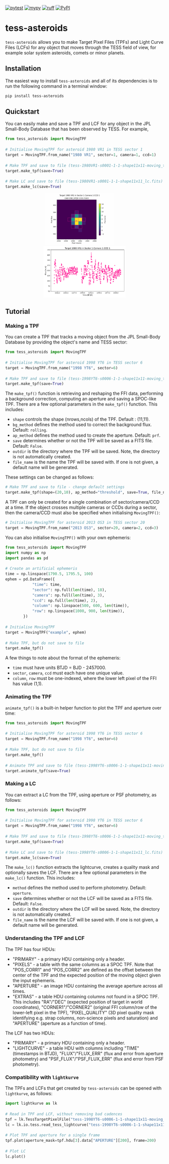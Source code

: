 [![pytest](https://github.com/altuson/tess-asteroids/actions/workflows/test.yml/badge.svg)](https://github.com/altuson/tess-asteroids/actions/workflows/test.yml)
[![mypy](https://github.com/altuson/tess-asteroids/actions/workflows/mypy.yml/badge.svg)](https://github.com/altuson/tess-asteroids/actions/workflows/mypy.yml/)
[![ruff](https://github.com/altuson/tess-asteroids/actions/workflows/ruff.yml/badge.svg)](https://github.com/altuson/tess-asteroids/actions/workflows/ruff.yml)
[![PyPI](https://img.shields.io/pypi/v/tess-asteroids.svg)](https://pypi.python.org/pypi/tess-asteroids)

# tess-asteroids

`tess-asteroids` allows you to make Target Pixel Files (TPFs) and Light Curve Files (LCFs) for any object that moves through the TESS field of view, for example solar system asteroids, comets or minor planets.

## Installation

The easiest way to install `tess-asteroids` and all of its dependencies is to run the following command in a terminal window:

```bash
pip install tess-asteroids

```

## Quickstart

You can easily make and save a TPF and LCF for any object in the JPL Small-Body Database that has been observed by TESS. For example,

```python
from tess_asteroids import MovingTPF

# Initialise MovingTPF for asteroid 1980 VR1 in TESS sector 1
target = MovingTPF.from_name("1980 VR1", sector=1, camera=1, ccd=1)

# Make TPF and save to file (tess-1980VR1-s0001-1-1-shape11x11-moving_tp.fits)
target.make_tpf(save=True)

# Make LC and save to file (tess-1980VR1-s0001-1-1-shape11x11_lc.fits)
target.make_lc(save=True)

```

<p align="center">
  <img alt="Example TPF" src="https://github.com/altuson/tess-asteroids/blob/main/docs/tess-1980VR1-s0001-1-1-shape11x11-moving_tp.gif" width="43%">
&nbsp; &nbsp; &nbsp; &nbsp;
  <img alt="Example LC" src="https://github.com/altuson/tess-asteroids/blob/main/docs/tess-1980VR1-s0001-1-1-shape11x11_lc.png" width="52%">
</p>

## Tutorial

### Making a TPF

You can create a TPF that tracks a moving object from the JPL Small-Body Database by providing the object's name and TESS sector:

```python
from tess_asteroids import MovingTPF

# Initialise MovingTPF for asteroid 1998 YT6 in TESS sector 6
target = MovingTPF.from_name("1998 YT6", sector=6)

# Make TPF and save to file (tess-1998YT6-s0006-1-1-shape11x11-moving_tp.fits)
target.make_tpf(save=True)

```

The `make_tpf()` function is retrieving and reshaping the FFI data, performing a background correction, computing an aperture and saving a SPOC-like TPF. There are a few optional parameters in the `make_tpf()` function. This includes:
- `shape` controls the shape (nrows,ncols) of the TPF. Default : (11,11).
- `bg_method` defines the method used to correct the background flux. Default: `rolling`.
- `ap_method` defines the method used to create the aperture. Default: `prf`.
- `save` determines whether or not the TPF will be saved as a FITS file. Default: `False`.
- `outdir` is the directory where the TPF will be saved. Note, the directory is not automatically created.
- `file_name` is the name the TPF will be saved with. If one is not given, a default name will be generated.

These settings can be changed as follows:

```python
# Make TPF and save to file - change default settings
target.make_tpf(shape=(20,10), ap_method="threshold", save=True, file_name="test.fits", outdir="movingTPF")
```

A TPF can only be created for a single combination of sector/camera/CCD at a time. If the object crosses multiple cameras or CCDs during a sector, then the camera/CCD must also be specified when initialising `MovingTPF()`:

```python
# Initialise MovingTPF for asteroid 2013 OS3 in TESS sector 20
target = MovingTPF.from_name("2013 OS3", sector=20, camera=2, ccd=3)

```

You can also initialise `MovingTPF()` with your own ephemeris:

```python
from tess_asteroids import MovingTPF
import numpy as np
import pandas as pd

# Create an artificial ephemeris
time = np.linspace(1790.5, 1795.5, 100)
ephem = pd.DataFrame({
            "time": time,
            "sector": np.full(len(time), 18),
            "camera": np.full(len(time), 3),
            "ccd": np.full(len(time), 2),
            "column": np.linspace(500, 600, len(time)),
            "row": np.linspace(1000, 900, len(time)),
        })

# Initialise MovingTPF
target = MovingTPF("example", ephem)

# Make TPF, but do not save to file
target.make_tpf()

```

A few things to note about the format of the ephemeris:
- `time` must have units BTJD = BJD - 2457000.
- `sector`, `camera`, `ccd` must each have one unique value.
- `column`, `row` must be one-indexed, where the lower left pixel of the FFI has value (1,1).

### Animating the TPF

`animate_tpf()` is a built-in helper function to plot the TPF and aperture over time:

```python
from tess_asteroids import MovingTPF

# Initialise MovingTPF for asteroid 1998 YT6 in TESS sector 6
target = MovingTPF.from_name("1998 YT6", sector=6)

# Make TPF, but do not save to file
target.make_tpf()

# Animate TPF and save to file (tess-1998YT6-s0006-1-1-shape11x11-moving_tp.gif)
target.animate_tpf(save=True)

```

### Making a LC

You can extract a LC from the TPF, using aperture or PSF photometry, as follows:

```python
from tess_asteroids import MovingTPF

# Initialise MovingTPF for asteroid 1998 YT6 in TESS sector 6
target = MovingTPF.from_name("1998 YT6", sector=6)

# Make TPF and save to file (tess-1998YT6-s0006-1-1-shape11x11-moving_tp.fits)
target.make_tpf(save=True)

# Make LC and save to file (tess-1998YT6-s0006-1-1-shape11x11_lc.fits)
target.make_lc(save=True)

```

The `make_lc()` function extracts the lightcurve, creates a quality mask and optionally saves the LCF. There are a few optional parameters in the `make_lc()` function. This includes:
- `method` defines the method used to perform photometry. Default: `aperture`.
- `save` determines whether or not the LCF will be saved as a FITS file. Default: `False`.
- `outdir` is the directory where the LCF will be saved. Note, the directory is not automatically created.
- `file_name` is the name the LCF will be saved with. If one is not given, a default name will be generated.

### Understanding the TPF and LCF

The TPF has four HDUs: 
- "PRIMARY" - a primary HDU containing only a header.
- "PIXELS" - a table with the same columns as a SPOC TPF. Note that "POS_CORR1" and "POS_CORR2" are defined as the offset between the center of the TPF and the expected position of the moving object given the input ephemeris.
- "APERTURE" - an image HDU containing the average aperture across all times.
- "EXTRAS" - a table HDU containing columns not found in a SPOC TPF. This includes "RA"/"DEC" (expected position of target in world coordinates), "CORNER1"/"CORNER2" (original FFI column/row of the lower-left pixel in the TPF), "PIXEL_QUALITY" (3D pixel quality mask identifying e.g. strap columns, non-science pixels and saturation) and "APERTURE" (aperture as a function of time).

The LCF has two HDUs: 
- "PRIMARY" - a primary HDU containing only a header.
- "LIGHTCURVE" - a table HDU with columns including "TIME" (timestamps in BTJD), "FLUX"/"FLUX_ERR" (flux and error from aperture photometry) and "PSF_FLUX"/"PSF_FLUX_ERR" (flux and error from PSF photometry).

### Compatibility with `lightkurve`

The TPFs and LCFs that get created by `tess-asteroids` can be opened with `lightkurve`, as follows:

```python
import lightkurve as lk

# Read in TPF and LCF, without removing bad cadences
tpf = lk.TessTargetPixelFile("tess-1998YT6-s0006-1-1-shape11x11-moving_tp.fits", quality_bitmask="none")
lc = lk.io.tess.read_tess_lightcurve("tess-1998YT6-s0006-1-1-shape11x11_lc.fits", quality_bitmask="none")

# Plot TPF and aperture for a single frame
tpf.plot(aperture_mask=tpf.hdu[3].data["APERTURE"][200], frame=200)

# Plot LC
lc.plot()
```
